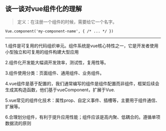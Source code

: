 ## 谈一谈对vue组件化的理解
>定义：在注册一个组件的时候，需要给它一个名字。
```
Vue.component('my-component-name', { /* ... */ })
```

---
1.组件是可复用的代码组织单元。组件系统是vue核心特性之一，它是开发者使用小型独立和可复用的组件构建大型应用

2.组件化开发能大幅调开发效率，测试性，复用性等。

3.组件使用分类：页面组件、通用组件、业务组件。

4.vue组件是基于配置的，我们通常编写的组件是组件配置而非组件，框架后续会生成其构造函数，他们基于vueComponent，扩展于Vue.

5.vue常见的组件化技术：属性prop、自定义事件、插槽等，主要用于组件通信、扩展等。

6.合理划分组件，有利于提升应用性能；组件应该是高内聚、低耦合的。遵循单项数据流的原则